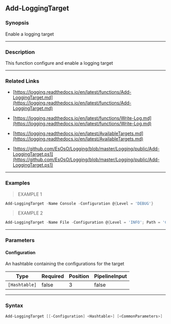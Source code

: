Add-LoggingTarget
-----------------

### Synopsis
Enable a logging target

---

### Description

This function configure and enable a logging target

---

### Related Links
* [https://logging.readthedocs.io/en/latest/functions/Add-LoggingTarget.md](https://logging.readthedocs.io/en/latest/functions/Add-LoggingTarget.md)

* [https://logging.readthedocs.io/en/latest/functions/Write-Log.md](https://logging.readthedocs.io/en/latest/functions/Write-Log.md)

* [https://logging.readthedocs.io/en/latest/AvailableTargets.md](https://logging.readthedocs.io/en/latest/AvailableTargets.md)

* [https://github.com/EsOsO/Logging/blob/master/Logging/public/Add-LoggingTarget.ps1](https://github.com/EsOsO/Logging/blob/master/Logging/public/Add-LoggingTarget.ps1)

---

### Examples
> EXAMPLE 1

```PowerShell
Add-LoggingTarget -Name Console -Configuration @{Level = 'DEBUG'}
```
> EXAMPLE 2

```PowerShell
Add-LoggingTarget -Name File -Configuration @{Level = 'INFO'; Path = 'C:\Temp\script.log'}
```

---

### Parameters
#### **Configuration**
An hashtable containing the configurations for the target

|Type         |Required|Position|PipelineInput|
|-------------|--------|--------|-------------|
|`[Hashtable]`|false   |3       |false        |

---

### Syntax
```PowerShell
Add-LoggingTarget [[-Configuration] <Hashtable>] [<CommonParameters>]
```
